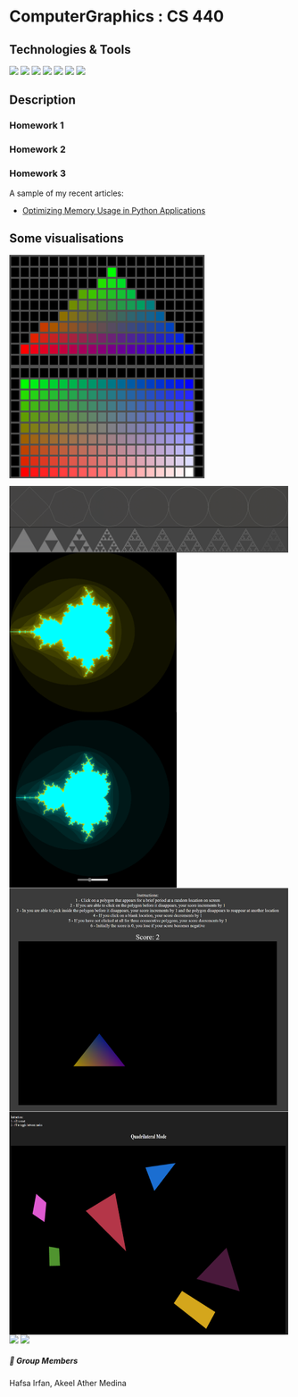 # ComputerGraphics : CS 440

## Technologies & Tools
![](https://img.shields.io/badge/Editor-VS_Code-informational?style=flat&logo=intellij-idea&logoColor=white&color=2bbc8a)
![](https://img.shields.io/badge/Code-Python-informational?style=flat&logo=python&logoColor=white&color=2bbc8a)
![](https://img.shields.io/badge/Code-JavaScript-informational?style=flat&logo=javascript&logoColor=white&color=2bbc8a)
![](https://img.shields.io/badge/Code-Html-informational?style=flat&logo=HTML&logoColor=white&color=2bbc8a)
![](https://img.shields.io/badge/Code-CSS-informational?style=flat&logo=CSS&logoColor=white&color=2bbc8a)
![](https://img.shields.io/badge/Code-C++-informational?style=flat&logo=C++&logoColor=white&color=2bbc8a)
![](https://img.shields.io/badge/API-WebGL-informational?style=flat&logo=webgl&logoColor=white&color=2bbc8a)


##  Description

  <!-- [martinheinz.dev](https://martinheinz.dev/) -->
 ### Homework 1
 
 ### Homework 2
 
 ### Homework 3

A sample of my recent articles:

- [Optimizing Memory Usage in Python Applications](https://bit.ly/3M30D82)


## Some visualisations

<p float="left">

   
  <img height = 200px width = 350px align="center" src="https://github.com/HafsaI/Computer-Graphics/blob/main/images/tri_poly.png" />
  <img height = 200px width = 350px align="center" src="https://github.com/HafsaI/Computer-Graphics/blob/main/images/rect_poly.PNG" />
  <!-- <img height = 300px width = 380px align="center" src="https://github.com/HafsaI/Computer-Graphics/blob/main/images/sierpinski_1.png" /> -->
  <div>
  <img width = 500px align="center" src="https://github.com/HafsaI/Computer-Graphics/blob/main/images/circles.png" />
  </div>
  <img width = 500px align="center" src="https://github.com/HafsaI/Computer-Graphics/blob/main/images/sierpinski_2.png" />
  <img height = 300px width = 300px align="center" src="https://github.com/HafsaI/Computer-Graphics/blob/main/images/mandelbrot_cpu.png" />
  <img height = 300px width = 300px align="center" src="https://github.com/HafsaI/Computer-Graphics/blob/main/images/mandelbrot_gpu.png" />
  <img height = 400px width = 500px align="center" src="https://github.com/HafsaI/Computer-Graphics/blob/main/images/reflex.png" />
  <img height = 400px width = 500px align="center" src="https://github.com/HafsaI/Computer-Graphics/blob/main/images/galore.png" />
  <img src="https://github.com/HafsaI/Computer-Graphics/blob/main/images/tetrahedron.gif" width="200px">
     <img src="https://github.com/HafsaI/Computer-Graphics/blob/main/images/tetrahedron.webm" width="200px">

 <!-- <details>
  <summary>Homeworks</summary>
   
</details> -->
</p>

##### &#128101; Group Members
Hafsa Irfan, Akeel Ather Medina


